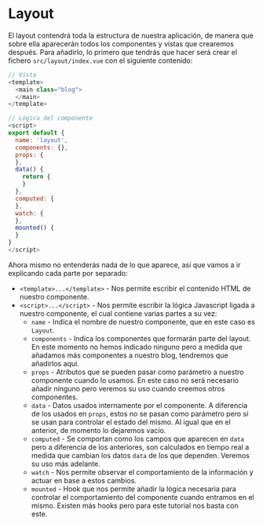 # Layout

El layout contendrá toda la estructura de nuestra aplicación, de manera que sobre ella aparecerán todos los componentes y vistas que crearemos después. Para añadirlo, lo primero que tendrás que hacer será crear el fichero `src/layout/index.vue` con el siguiente contenido:

```javascript
// Vista
<template>
  <main class="blog">
  </main>
</template>

// Lógica del componente
<script>
export default {
  name: 'layout',
  components: {},
  props: {
  },
  data() {
    return {
    }
  },
  computed: {
  },
  watch: {
  },
  mounted() {
  }
}
</script>
```

Ahora mismo no entenderás nada de lo que aparece, así que vamos a ir explicando cada parte por separado:

- `<template>...</template>` - Nos permite escribir el contenido HTML de nuestro componente.
- `<script>...</script>` - Nos permite escribir la lógica Javascript ligada a nuestro componente, el cual contiene varias partes a su vez:
  - `name` - Indica el nombre de nuestro componente, que en este caso es `Layout`.
  - `components` - Indica los componentes que formarán parte del layout. En este momento no hemos indicado ninguno pero a medida que añadamos más componentes a nuestro blog, tendremos que añadirlos aquí.
  - `props` - Atributos que se pueden pasar como parámetro a nuestro componente cuando lo usamos. En este caso no será necesario añadir ninguno pero veremos su uso cuando creemos otros componentes.
  - `data` - Datos usados internamente por el componente. A diferencia de los usados en `props`, estos no se pasan como parámetro pero sí se usan para controlar el estado del mismo. Al igual que en el anterior, de momento lo dejaremos vacío.
  - `computed` - Se comportan como los campos que aparecen en `data` pero a diferencia de los anteriores, son calculados en tiempo real a medida que cambian los datos `data` de los que dependen. Veremos su uso más adelante.
  - `watch` - Nos permite observar el comportamiento de la información y actuar en base a estos cambios.
  - `mounted` - Hook que nos permite añadir la lógica necesaria para controlar el comportamiento del componente cuando entramos en el mismo. Existen más hooks pero para este tutorial nos basta con este.
